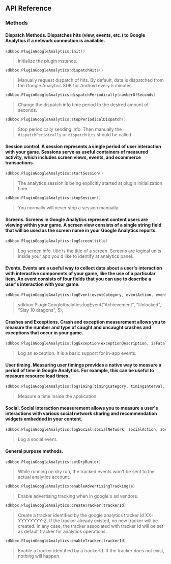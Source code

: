 ## API Reference

### Methods

#### Dispatch Methods. Dispatches hits (view, events, etc.) to Google Analytics if a network connection is available.

```cpp
sdkbox.PluginGoogleAnalytics:init()
```
> initialize the plugin instance.

```cpp
sdkbox.PluginGoogleAnalytics:dispatchHits()
```
> Manually request dispatch of hits. By default, data is dispatched from the
Google Analytics SDK for Android every 5 minutes.

```cpp
sdkbox.PluginGoogleAnalytics:dispatchPeriodically(numberOfSeconds)
```
> Change the dispatch info time period to the desired amount of seconds.

```cpp
sdkbox.PluginGoogleAnalytics:stopPeriodicalDispatch()
```
> Stop periodically sending info. Then manually the <code>dispatchPeridically</code>
or <code>dispatchHits</code> should be called.

####  Session control.  A session represents a single period of user interaction with your game. Sessions serve as useful containers of measured activity, which includes screen views, events, and ecommerce transactions.

```cpp
sdkbox.PluginGoogleAnalytics:startSession()
```
> The analytics session is being explicitly started at plugin initialization time.

```cpp
sdkbox.PluginGoogleAnalytics:stopSession()
```
> You normally will never stop a session manually.

#### Screens. Screens in Google Analytics represent content users are viewing within your game. A screen view consists of a single string field that will be used as the screen name in your Google Analytics reports.

```cpp
sdkbox.PluginGoogleAnalytics:logScreen(title)
```
> Log screen info. title is the title of a screen. Screens are logical units
inside your app you'd like to identify at analytics panel.

#### Events. Events are a useful way to collect data about a user's interaction with interactive components of your game, like the use of a particular item. An event consists of four fields that you can use to describe a user's interaction with your game.

```cpp
sdkbox.PluginGoogleAnalytics:logEvent(eventCategory, eventAction, eventLabel, value)
```
> sdkbox.PluginGoogleAnalytics:logEvent("Achievement", "Unlocked", "Slay 10 dragons", 5);

#### Crashes and Exceptions. Crash and exception measurement allows you to measure the number and type of caught and uncaught crashes and exceptions that occur in your game.

```cpp
sdkbox.PluginGoogleAnalytics:logException(exceptionDescription, isFatal)
```
> Log an exception. It is a basic support for in-app events.

#### User timing. Measuring user timings provides a native way to measure a period of time in Google Analytics. For example, this can be useful to measure resource load times.

```cpp
sdkbox.PluginGoogleAnalytics:logTiming(timingCategory, timingInterval, timingName, timingLabel)
```
> Measure a time inside the application.

#### Social. Social interaction measurement allows you to measure a user's interactions with various social network sharing and recommendation widgets embedded in your content.

```cpp
sdkbox.PluginGoogleAnalytics:logSocial(socialNetwork, socialAction, socialTarget)
```
> Log a social event.

#### General purpose methods.

```cpp
sdkbox.PluginGoogleAnalytics:setDryRun(dr)
```
> While running on dry run, the tracked events won't be sent to the actual
analytics account.

```cpp
sdkbox.PluginGoogleAnalytics:enableAdvertisingTracking(e)
```
> Enable advertising tracking when in google's ad vendors.

```cpp
sdkbox.PluginGoogleAnalytics:createTracker(trackerId)
```
> Create a tracker identified by the google analytics tracker id XX-YYYYYYYY-Z.
If the tracker already existed, no new tracker will be created. In any case, the
tracker associated with tracker id will be set as default tracker for  analytics
operations.

```cpp
sdkbox.PluginGoogleAnalytics:enableTracker(trackerId)
```
> Enable a tracker identified by a trackerId. If the tracker does not exist,
nothing will happen.
